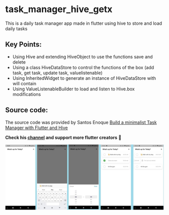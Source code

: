 # task_manager_hive_getx

This is a daily task manager app made in flutter using hive to store and load daily tasks

## Key Points:

- Using Hive and extending HiveObject to use the functions save and delete
- Using a class HiveDataStore to control the functions of the box (add task, get task, update task, valuelistenable)
- Using InheritedWidget to generate an instance of HiveDataStore with will contain
- Using ValueListenableBuilder to load and listen to Hive.box modifications

## Source code:

The source code was provided by Santos Enoque [Build a minimalist Task Manager with Flutter and Hive](https://www.youtube.com/watch?v=Ys3vr3UdhUk)

**Check his [channel](https://www.youtube.com/channel/UCRl79zOEtiLCglAFZJJzEZQ) and support more flutter creators** :blue_heart: 

![Screens](screens.jpg "Screens")
